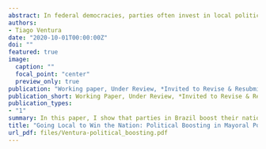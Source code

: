 ```yaml
---
abstract: In federal democracies, parties often invest in local politics to win  nationally on forthcoming elections. This strategy is crucial, particularly in noisy democracies where politicians need to find information shortcuts to attract inattentive voters. I define this strategy as political boosting and investigate its dynamics in Brazil, a textbook example of a fragmented party system. Using a regression discontinuity, I show that parties in Brazil boost their national performance earning more votes on House elections in districts where their members control the local office.  I discuss how information gains from local incumbency and access to pork controlled by House members explain the effects. Using a Bayesian LASSO algorithm to address data sparsity in RD designs, I further show the existence of pro-large party bias on boosting.  By disentangling the effects of boosting after winning local elections, the paper contributes our understanding about how parties build electoral strength in fragmented
authors:
- Tiago Ventura
date: "2020-10-01T00:00:00Z"
doi: ""
featured: true
image:
  caption: ""
  focal_point: "center"
  preview_only: true
publication: "Working paper, Under Review, *Invited to Revise & Resubmit*"
publication_short: Working Paper, Under Review, *Invited to Revise & Resubmit*
publication_types:
- "1"
summary: In this paper, I show that parties in Brazil boost their national performance earning more votes on House elections in districts where their members control the local office.  I discuss how higher access to pork controlled by House members and information gains from local incumbency explain the effects. Using a Bayesian LASSO algorithm to address data sparsity in RD designs, I further show the existence of pro-large party bias. 
title: "Going Local to Win the Nation: Political Boosting in Mayoral Politics"
url_pdf: files/Ventura-political_boosting.pdf
---
```

